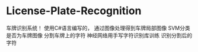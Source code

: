 # License-Plate-Recognition
车牌识别系统！
使用C#语言编写的，
通过图像处理得到车牌局部图像
SVM分类是否为车牌图像
分割车牌上的字符
神经网络用手写字符识别库训练
识别分割后的字符
